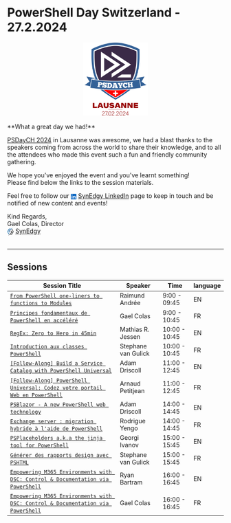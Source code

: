 # PowerShell Day Switzerland - 27.2.2024
<p align="center">
<img src="./media/logo-psdaych.png" style="width:150px;">
</p>
**What a great day we had!**

[PSDayCH 2024](https://synedgy.com/psdaych) in Lausanne was awesome, we had a blast
thanks to the speakers coming from across the world to share their knowledge, and to all the attendees who made this event
such a fun and friendly community gathering.

We hope you've enjoyed the event and you've learnt something!  
Please find below the links to the session materials.

Feel free to follow our <img src="media/In-Blue-Logo.png.original.png" style="width:13px;vertical-align:middle" href="https://www.linkedin.com/company/synedgy/" /> [SynEdgy LinkedIn](https://www.linkedin.com/company/synedgy/) page to keep in touch and be notified of new content and events!


Kind Regards,  
Gael Colas, Director  
<img src="media/Logo-Icon-128px.png" style="width:15px;vertical-align:middle" href="https://www.linkedin.com/company/synedgy/" /> [SynEdgy](https://synedgy.com/)
<br />
<br />

---

## Sessions

|Session Title        | Speaker                |   Time   | language |
|---------------------| -----------------------|----------|----------|
| [`From PowerShell one-liners to functions to Modules`](.\README.md)| Raimund Andrée | 9:00 - 09:45 | EN |
| [`Principes fondamentaux de PowerShell en accéléré`](.\README.md)| Gael Colas | 9:00 - 10:45 | FR |
| [`RegEx: Zero to Hero in 45min`](.\README.md)| Mathias R. Jessen | 10:00 - 10:45 | EN |
| [`Introduction aux classes PowerShell`](.\README.md)| Stephane van Gulick | 10:00 - 10:45 | FR |
| [`[Follow-Along] Build a Service Catalog with PowerShell Universal`](.\README.md)| Adam Driscoll | 11:00 - 12:45 | EN |
| [`[Follow-Along] PowerShell Universal: Codez votre portail Web en PowerShell`](.\README.md)| Arnaud Petitjean | 11:00 - 12:45 | FR |
| [`PSBlazor - A new PowerShell web technology`](.\README.md)| Adam Driscoll | 14:00 - 14:45 | EN |
| [`Exchange server : migration hybride à l'aide de PowerShell`](.\README.md)| Rodrigue Yengo | 14:00 - 14:45 | FR |
| [`PSPlaceholders a.k.a the jinja tool for PowerShell`](.\README.md)| Georgi Ivanov | 15:00 - 15:45 | EN |
| [`Générer des rapports design avec PSHTML`](.\README.md)| Stephane van Gulick | 15:00 - 15:45 | FR |
| [`Empowering M365 Environments with DSC: Control & Documentation via PowerShell`](.\README.md)| Ryan Bartram | 16:00 - 16:45 | EN |
| [`Empowering M365 Environments with DSC: Control & Documentation via PowerShell`](.\README.md)| Gael Colas | 16:00 - 16:45 | FR |
